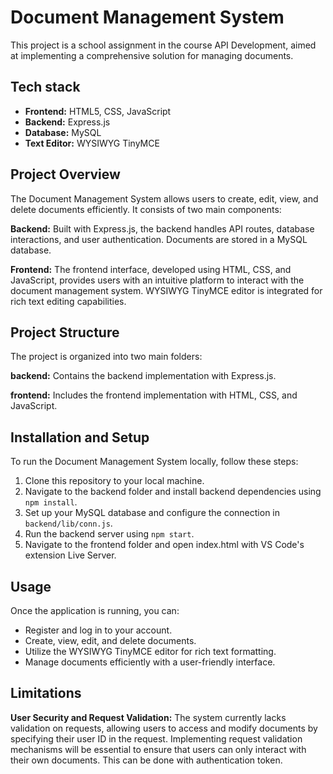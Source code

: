 # Document Management System

This project is a school assignment in the course API Development, aimed at implementing a comprehensive solution for managing documents.

## Tech stack
- **Frontend:** HTML5, CSS, JavaScript
- **Backend:** Express.js
- **Database:** MySQL
- **Text Editor:** WYSIWYG TinyMCE

## Project Overview
The Document Management System allows users to create, edit, view, and delete documents efficiently. It consists of two main components:

**Backend:** Built with Express.js, the backend handles API routes, database interactions, and user authentication. Documents are stored in a MySQL database.

**Frontend:** The frontend interface, developed using HTML, CSS, and JavaScript, provides users with an intuitive platform to interact with the document management system. WYSIWYG TinyMCE editor is integrated for rich text editing capabilities.

## Project Structure

The project is organized into two main folders:

**backend:** Contains the backend implementation with Express.js.

**frontend:** Includes the frontend implementation with HTML, CSS, and JavaScript.

## Installation and Setup
To run the Document Management System locally, follow these steps:

1. Clone this repository to your local machine.
2. Navigate to the backend folder and install backend dependencies using `npm install`.
3. Set up your MySQL database and configure the connection in `backend/lib/conn.js`.
4. Run the backend server using `npm start`.
5. Navigate to the frontend folder and open index.html with VS Code's extension Live Server.

## Usage
Once the application is running, you can:

- Register and log in to your account.
- Create, view, edit, and delete documents.
- Utilize the WYSIWYG TinyMCE editor for rich text formatting.
- Manage documents efficiently with a user-friendly interface.

## Limitations

**User Security and Request Validation:** The system currently lacks validation on requests, allowing users to access and modify documents by specifying their user ID in the request. Implementing request validation mechanisms will be essential to ensure that users can only interact with their own documents. This can be done with authentication token. 


